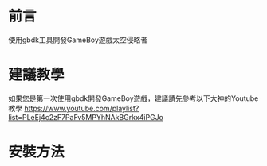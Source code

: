 # 前言
使用gbdk工具開發GameBoy遊戲太空侵略者

# 建議教學
如果您是第一次使用gbdk開發GameBoy遊戲，建議請先參考以下大神的Youtube教學
https://www.youtube.com/playlist?list=PLeEj4c2zF7PaFv5MPYhNAkBGrkx4iPGJo

# 安裝方法
